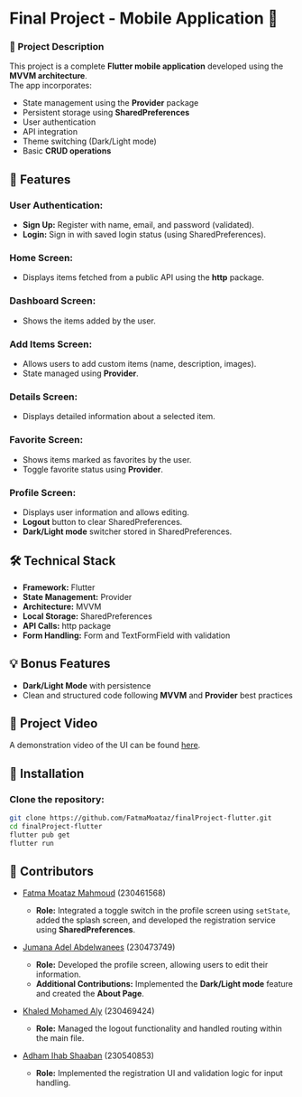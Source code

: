 # Final Project - Mobile Application 🚀 

### 📱 Project Description  
This project is a complete **Flutter mobile application** developed using the **MVVM architecture**.  
The app incorporates:  
- State management using the **Provider** package  
- Persistent storage using **SharedPreferences**  
- User authentication  
- API integration  
- Theme switching (Dark/Light mode)  
- Basic **CRUD operations**  

## 🌟 Features  

### User Authentication:  
- **Sign Up:** Register with name, email, and password (validated).  
- **Login:** Sign in with saved login status (using SharedPreferences).  

### Home Screen:  
- Displays items fetched from a public API using the **http** package.  

### Dashboard Screen:  
- Shows the items added by the user.  

### Add Items Screen:  
- Allows users to add custom items (name, description, images).  
- State managed using **Provider**.  

### Details Screen:  
- Displays detailed information about a selected item.  

### Favorite Screen:  
- Shows items marked as favorites by the user.  
- Toggle favorite status using **Provider**.  

### Profile Screen:  
- Displays user information and allows editing.  
- **Logout** button to clear SharedPreferences.  
- **Dark/Light mode** switcher stored in SharedPreferences.  

## 🛠️ Technical Stack  
- **Framework:** Flutter  
- **State Management:** Provider  
- **Architecture:** MVVM  
- **Local Storage:** SharedPreferences  
- **API Calls:** http package  
- **Form Handling:** Form and TextFormField with validation
  
## 💡 Bonus Features
- **Dark/Light Mode** with persistence  
- Clean and structured code following **MVVM** and **Provider** best practices  

## 🎥 Project Video  
A demonstration video of the UI can be found [here](https://drive.google.com/file/d/1mfLjoY9MBNZ6LDW3Y1V5b8-Ni32HwVMH/view?usp=sharing).  

## 🚀 Installation  

### Clone the repository:  
```bash
git clone https://github.com/FatmaMoataz/finalProject-flutter.git
cd finalProject-flutter
flutter pub get
flutter run
```

## 👥 Contributors  

- [Fatma Moataz Mahmoud](https://github.com/FatmaMoataz) (230461568)  
  - **Role:** Integrated a toggle switch in the profile screen using `setState`, added the splash screen, and developed the registration service using **SharedPreferences**.  

- [Jumana Adel Abdelwanees](https://github.com/jumanaadell5) (230473749)  
  - **Role:** Developed the profile screen, allowing users to edit their information.  
  - **Additional Contributions:** Implemented the **Dark/Light mode** feature and created the **About Page**.  

- [Khaled Mohamed Aly](https://github.com/khaledalawagy) (230469424)  
  - **Role:** Managed the logout functionality and handled routing within the main file.  

- [Adham Ihab Shaaban](https://github.com/AdhamGhalwash) (230540853)  
  - **Role:** Implemented the registration UI and validation logic for input handling.  
